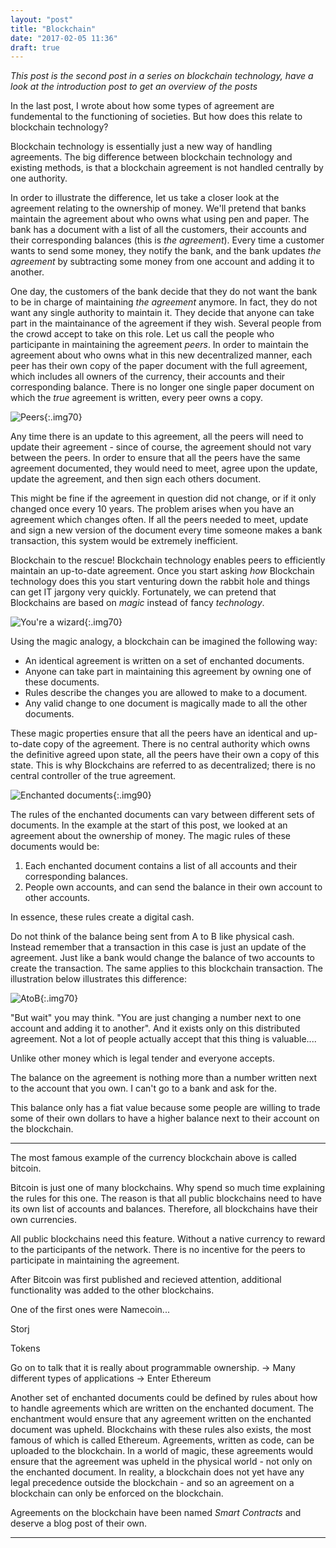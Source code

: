 ```yaml
---
layout: "post"
title: "Blockchain"
date: "2017-02-05 11:36"
draft: true
---
```


<!--more-->
*This post is the second post in a series on blockchain technology, have a look at the introduction post to get an overview of the posts*

In the last post, I wrote about how some types of agreement are fundemental to the functioning of societies. But how does this relate to blockchain technology?

Blockchain technology is essentially just a new way of handling agreements. The big difference between blockchain technology and existing methods, is that a blockchain agreement is not handled centrally by one authority.

In order to illustrate the difference, let us take a closer look at the agreement relating to the ownership of money. We'll pretend that banks maintain the agreement about who owns what using pen and paper. The bank has a document with a list of all the customers, their accounts and their corresponding balances (this is *the agreement*). Every time a customer wants to send some money, they notify the bank, and the bank updates *the agreement* by subtracting some money from one account and adding it to another.

One day, the customers of the bank decide that they do not want the bank to be in charge of maintaining *the agreement* anymore. In fact, they do not want any single authority to maintain it. They decide that anyone can take part in the maintainance of the agreement if they wish. Several people from the crowd accept to take on this role. Let us call the people who participante in maintaining the agreement *peers*. In order to maintain the agreement about who owns what in this new decentralized manner, each peer has their own copy of the paper document with the full agreement, which includes all owners of the currency, their accounts and their corresponding balance. There is no longer one single paper document on which the *true* agreement is written, every peer owns a copy.

![Peers][1]{:.img70}

Any time there is an update to this agreement, all the peers will need to update their agreement - since of course, the agreement should not vary between the peers. In order to ensure that all the peers have the same agreement documented, they would need to meet, agree upon the update, update the agreement, and then sign each others document.

This might be fine if the agreement in question did not change, or if it only changed once every 10 years. The problem arises when you have an agreement which changes often. If all the peers needed to meet, update and sign a new version of the document every time someone makes a bank transaction, this system would be extremely inefficient.

Blockchain to the rescue! Blockchain technology enables peers to efficiently maintain an up-to-date agreement. Once you start asking *how* Blockchain technology does this you start venturing down the rabbit hole and things can get IT jargony very quickly. Fortunately, we can pretend that Blockchains are based on *magic* instead of fancy *technology*.

![You're a wizard][2]{:.img70}

Using the magic analogy, a blockchain can be imagined the following way:
- An identical agreement is written on a set of enchanted documents.
- Anyone can take part in maintaining this agreement by owning one of these documents.
- Rules describe the changes you are allowed to make to a document.
- Any valid change to one document is magically made to all the other documents.

These magic properties ensure that all the peers have an identical and up-to-date copy of the agreement. There is no central authority which owns the definitive agreed upon state, all the peers have their own a copy of this state. This is why Blockchains are referred to as decentralized; there is no central controller of the true agreement.

![Enchanted documents][3]{:.img90}

<!-- Blockchains are of course not based on magic, but on a high conceptual level, this simplification is good enough. Blockchains, like sets of enchanted documents, can follow different rules about how to update the agreed upon state. -->
The rules of the enchanted documents can vary between different sets of documents. In the example at the start of this post, we looked at an agreement about the ownership of money. The magic rules of these documents would be:

1. Each enchanted document contains a list of all accounts and their corresponding balances.
2. People own accounts, and can send the balance in their own account to other accounts.

In essence, these rules create a digital cash.

Do not think of the balance being sent from A to B like physical cash. Instead remember that a transaction in this case is just an update of the agreement. Just like a bank would change the balance of two accounts to create the transaction. The same applies to this blockchain transaction. The illustration below illustrates this difference:

![AtoB][4]{:.img70}

"But wait" you may think. "You are just changing a number next to one account and adding it to another". And it exists only on this distributed agreement. Not a lot of people actually accept that this thing is valuable....

Unlike other money which is legal tender and everyone accepts.

The balance on the agreement is nothing more than a number written next to the account that you own. I can't go to a bank and ask for the.

This balance only has a fiat value because some people are willing to trade some of their own dollars to have a higher balance next to their account on the blockchain.

<!-- WHy does bitcoin have any value? Explain. mIt is important to note that the only reason Bitcoin has any value, is because people believe that bitcoin is valuable, and are willing to exchange bitcoin for dollars or euros-->
---

The most famous example of the currency blockchain above is called bitcoin.

Bitcoin is just one of many blockchains. Why spend so much time explaining the rules for this one. The reason is that all public blockchains need to have its own list of accounts and balances. Therefore, all blockchains have their own currencies.

All public blockchains need this feature. Without a native currency to reward to the participants of the network. There is no incentive for the peers to participate in maintaining the agreement.

After Bitcoin was first published and recieved attention, additional functionality was added to the other blockchains.

One of the first ones were Namecoin...

Storj

Tokens

Go on to talk that it is really about programmable ownership.
->
Many different types of applications
->
Enter Ethereum

Another set of enchanted documents could be defined by rules about how to handle agreements which are written on the enchanted document. The enchantment would ensure that any agreement written on the enchanted document was upheld. Blockchains with these rules also exists, the most famous of which is called Ethereum. Agreements, written as code, can be uploaded to the blockchain.  In a world of magic, these agreements would ensure that the agreement was upheld in the physical world - not only on the enchanted document. In reality, a blockchain does not yet have any legal precedence outside the blockchain - and so an agreement on a blockchain can only be enforced on the blockchain.

Agreements on the blockchain have been named *Smart Contracts* and deserve a blog post of their own.


---


<!-- What to write next?

- Could write about:
  - Talk about blockchain enabling programmable ownership.
  - Comparision of public blockchain, vs permissioned blockchain vs a database as a way to store information
  - Internet analogy (permissionless blockchain, permissionless innovation)
  - Challenges with keeping a distributed agreement
    - Making sure that people are honest...
    - Magic does not exist. The rules are maintained by mathematics (cryptography, and hashing)
    - Securing the agreement (through mining)
      - Peers are rewarded financially
    - Security in terms of key
    - Magic key analogy? If someone takes this they can also pretend that they are you and take your money.
    - Talk about transactions about updates to the agreement.
    - Hacks - example, the exchange -->

<!--
why does it matter...

This also means that there is no central authority who can independently change the rules of the blockchain. The rules are already set in the blockchain, and a government, or a bank must follow these rules like everyone else.
-->

<!-- IMAGES -->
<!-- {{ site.url }} - not needed-->
  [1]: /assets/images/Peeps.png
  [2]: /assets/images/wizardHarry.png
  [3]: /assets/images/enchantedDocuments.png
  [4]: /assets/images/AtoB.png
